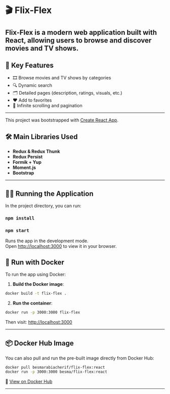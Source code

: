 # 🎬 Flix-Flex

Flix-Flex is a modern web application built with React, allowing users to browse and discover movies and TV shows.
---

## 🚀 Key Features

- 🎞️ Browse movies and TV shows by categories
- 🔍 Dynamic search
- 🗂️ Detailed pages (description, ratings, visuals, etc.)
- ❤️ Add to favorites
- 🔄 Infinite scrolling and pagination

---

This project was bootstrapped with [Create React App](https://github.com/facebook/create-react-app).


## 🛠️ Main Libraries Used

- **Redux & Redux Thunk** 
- **Redux Persist** 
- **Formik + Yup**
- **Moment.js** 
- **Bootstrap** 

---

## 🧑‍💻 Running the Application

In the project directory, you can run:

### `npm install`

### `npm start`

Runs the app in the development mode.\
Open [http://localhost:3000](http://localhost:3000) to view it in your browser.

## 🐳 Run with Docker

To run the app using Docker:

1. **Build the Docker image**:

```bash
docker build -t flix-flex .
```

2. **Run the container**:

```bash
docker run -p 3000:3000 flix-flex
```

Then visit: [http://localhost:3000](http://localhost:3000)


---

## 📦 Docker Hub Image

You can also pull and run the pre-built image directly from Docker Hub:

```bash
docker pull besmarabiacherif/flix-flex:react
docker run -p 3000:3000 besma/flix-flex:react
```

🔗 [View on Docker Hub](https://hub.docker.com/r/besmarabiacherif/flix-flex)

---
